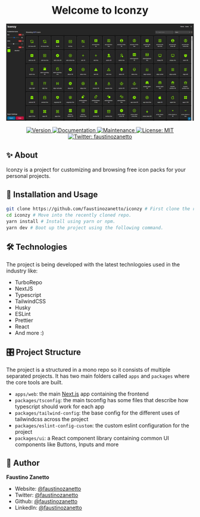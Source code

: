 <h1 align="center">Welcome to Iconzy</h1>

<div align="center">
  <img src="assets/images/iconzy-showcase.png" />
  <p>
    <a href="https://www.npmjs.com/package/iconzy" target="_blank">
      <img alt="Version" src="https://img.shields.io/npm/v/portfolio.svg">
    </a>
    <a href="https://github.com/faustinozanetto/iconzy#readme" target="_blank">
      <img alt="Documentation" src="https://img.shields.io/badge/documentation-yes-brightgreen.svg" />
    </a>
    <a href="https://github.com/faustinozanetto/iconzy/graphs/commit-activity" target="_blank">
      <img alt="Maintenance" src="https://img.shields.io/badge/Maintained%3F-yes-green.svg" />
    </a>
    <a href="https://github.com/faustinozanetto/iconzy/blob/master/LICENSE" target="_blank">
      <img alt="License: MIT" src="https://img.shields.io/github/license/faustinozanetto/iconzy" />
    </a>
    <a href="https://twitter.com/faustinozanetto" target="_blank">
      <img alt="Twitter: faustinozanetto" src="https://img.shields.io/twitter/follow/faustinozanetto.svg?style=social" />
    </a>
  </p>
</div>

## ✨ About

Iconzy is a project for customizing and browsing free icon packs for your personal projects.

## 🚀 Installation and Usage

```sh
git clone https://github.com/faustinozanetto/iconzy # First clone the repo in your folder of choice.
cd iconzy # Move into the recently cloned repo.
yarn install # Install using yarn or npm.
yarn dev # Boot up the project using the following command.
```

## 🛠️ Technologies

The project is being developed with the latest technlogoies used in the industry like:

- TurboRepo
- NextJS
- Typescript
- TailwindCSS
- Husky
- ESLint
- Prettier
- React
- And more :)

## 🎛️ Project Structure

The project is a structured in a mono repo so it consists of multiple separated projects. It has two main folders called `apps` and `packages` where the core tools are built.

- `apps/web`: the main [Next.js](https://nextjs.org/) app containing the frontend
- `packages/tsconfig`: the main tsconfig has some files that describe how typescript should work for each app
- `packages/tailwind-config`: the base config for the different uses of tailwindcss across the project
- `packages/eslint-config-custom`: the custom eslint configuration for the project
- `packages/ui`: a React component library containing common UI components like Buttons, Inputs and more

## 👤 Author

**Faustino Zanetto**

- Website: [@faustinozanetto](https://faustinozanetto.vercel.app)
- Twitter: [@faustinozanetto](https://twitter.com/faustinozanetto)
- Github: [@faustinozanetto](https://github.com/faustinozanetto)
- LinkedIn: [@faustinozanetto](https://linkedin.com/in/faustino-zanetto-4294a3213)
